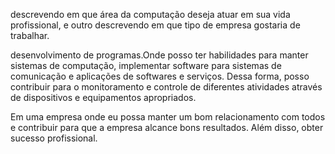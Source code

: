 descrevendo em que área da computação deseja atuar em sua vida profissional, e outro descrevendo em que tipo de empresa gostaria de trabalhar.

<p> desenvolvimento de programas.Onde posso ter habilidades para manter sistemas de computação, implementar software para
sistemas de comunicação e aplicações de softwares e serviços. Dessa forma, posso contribuir para o monitoramento e controle de 
diferentes atividades através de dispositivos e equipamentos apropriados.</p>

<p>Em uma empresa onde eu possa manter um bom relacionamento com todos e contribuir para que a empresa alcance bons resultados.
Além disso, obter sucesso profissional.</p>
